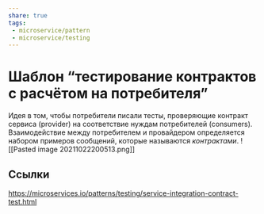 ```yaml
---
share: true
tags:
 - microservice/pattern
 - microservice/testing
---
```

# Шаблон “тестирование контрактов с расчётом на потребителя”
Идея в том, чтобы потребители писали тесты, проверяющие контракт сервиса (provider) на соответствие нуждам потребителей (consumers). Взаимодействие между потребителем и провайдером определяется набором примеров сообщений, которые называются *контрактами*.
![[Pasted image 20211022200513.png]]
## Ссылки
https://microservices.io/patterns/testing/service-integration-contract-test.html